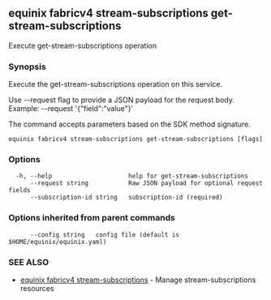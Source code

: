 ## equinix fabricv4 stream-subscriptions get-stream-subscriptions

Execute get-stream-subscriptions operation

### Synopsis

Execute the get-stream-subscriptions operation on this service.

Use --request flag to provide a JSON payload for the request body.
Example: --request '{"field":"value"}'

The command accepts parameters based on the SDK method signature.

```
equinix fabricv4 stream-subscriptions get-stream-subscriptions [flags]
```

### Options

```
  -h, --help                     help for get-stream-subscriptions
      --request string           Raw JSON payload for optional request fields
      --subscription-id string   subscription-id (required)
```

### Options inherited from parent commands

```
      --config string   config file (default is $HOME/equinix/equinix.yaml)
```

### SEE ALSO

* [equinix fabricv4 stream-subscriptions](equinix_fabricv4_stream-subscriptions.md)	 - Manage stream-subscriptions resources

